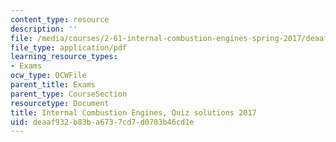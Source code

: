 ```yaml
---
content_type: resource
description: ''
file: /media/courses/2-61-internal-combustion-engines-spring-2017/deaaf932b83ba6737cd7d0703b46cd1e_MIT2_61S17_quiz_2017soln.pdf
file_type: application/pdf
learning_resource_types:
- Exams
ocw_type: OCWFile
parent_title: Exams
parent_type: CourseSection
resourcetype: Document
title: Internal Combustion Engines, Quiz solutions 2017
uid: deaaf932-b83b-a673-7cd7-d0703b46cd1e
---
```

